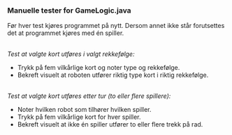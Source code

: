 ### **Manuelle tester for GameLogic.java**
Før hver test kjøres programmet på nytt.
Dersom annet ikke står forutsettes det at programmet kjøres med én spiller.

\
_Test at valgte kort utføres i valgt rekkefølge:_
- Trykk på fem vilkårlige kort og noter type og rekkefølge.
- Bekreft visuelt at roboten utfører riktig type kort i riktig rekkefølge.

\
_Test at valgte kort utføres etter tur (to eller flere spillere):_
- Noter hvilken robot som tilhører hvilken spiller.
- Trykk på fem vilkårlige kort for hver spiller.
- Bekreft visuelt at ikke én spiller utfører to eller flere trekk på rad.